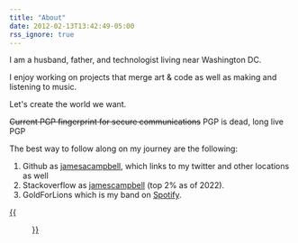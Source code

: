 ```yaml
---
title: "About"
date: 2012-02-13T13:42:49-05:00
rss_ignore: true
---
```



I am a husband, father, and technologist living near Washington DC.

I enjoy working on projects that merge art & code as well as making and listening to music.

Let's create the world we want.

~~Current PGP fingerprint for secure communications~~ PGP is dead, long live PGP

The best way to follow along on my journey are the following:

1. Github as [jamesacampbell](https://github.com/jamesacampbell), which links to my twitter and other locations as well
2. Stackoverflow as <a href="https://stackoverflow.com/users/1215344/jamescampbell" target="_blank" >jamescampbell</a> (top 2% as of 2022).
3. GoldForLions which is my band on [Spotify](https://open.spotify.com/artist/4WnFnyJZWqwKMA5EfmYklZ?si=MWceRVNeT2GoliQ312JnEw).

[{{<figure src="/fontawesome/twitter.svg" >}}](https://www.twitter.com/jc50000000)
